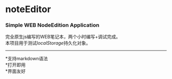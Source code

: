 # noteEditor
### Simple WEB NodeEdition Application  
完全原生js编写的WEB笔记本，两个小时编写+调试完成。   
本项目用于测试*localStorage*持久化对象。   
***
*支持markdown语法  
*打开即用  
*界面友好  
